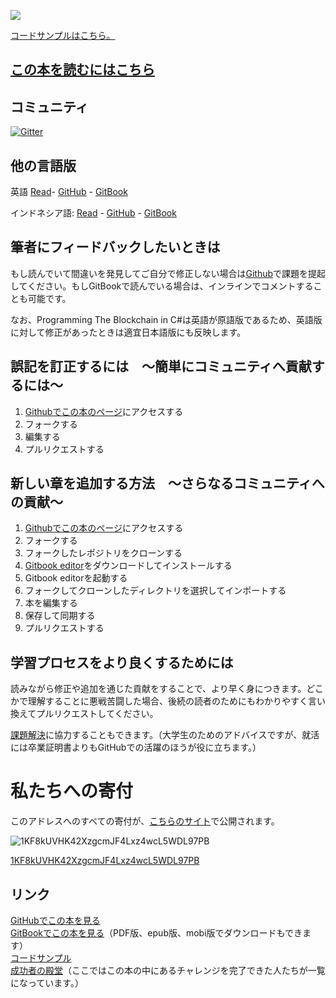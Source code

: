 ![](assets/ProgrammingBlockchain.png)

[コードサンプルはこちら。](https://github.com/ProgrammingBlockchain/ProgrammingBlockchainCodeExamples/)

## [この本を読むにはこちら](https://programmingblockchain.gitbooks.io/programmingblockchain-japanese/content/)

## コミュニティ
[![Gitter](https://badges.gitter.im/MetacoSA/NBitcoin.svg)](https://gitter.im/MetacoSA/NBitcoin?utm_source=badge&utm_medium=badge&utm_campaign=pr-badge)

## 他の言語版
英語
[Read](https://programmingblockchain.gitbooks.io/programmingblockchain/content/)- [GitHub](https://github.com/ProgrammingBlockchain/ProgrammingBlockchain) - [GitBook](https://www.gitbook.com/book/programmingblockchain/programmingblockchain)

インドネシア語: [Read](https://nopara73.gitbooks.io/programmingblockchainindonesian/content/) - [GitHub](https://github.com/ProgrammingBlockchain/ProgrammingBlockchain-Indonesian) - [GitBook](https://www.gitbook.com/book/nopara73/programmingblockchainindonesian)

## 筆者にフィードバックしたいときは

もし読んでいて間違いを発見してご自分で修正しない場合は[Github](https://github.com/ProgrammingBlockchain/ProgrammingBlockchain-Japanese)で課題を提起してください。もしGitBookで読んでいる場合は、インラインでコメントすることも可能です。

なお、Programming The  Blockchain in C\#は英語が原語版であるため、英語版に対して修正があったときは適宜日本語版にも反映します。

## 誤記を訂正するには　〜簡単にコミュニティへ貢献するには〜

1. [Githubでこの本のページ](https://github.com/ProgrammingBlockchain/ProgrammingBlockchain-Japanese)にアクセスする
2. フォークする
3. 編集する
4. プルリクエストする

## 新しい章を追加する方法　〜さらなるコミュニティへの貢献〜

1. [Githubでこの本のページ](https://github.com/ProgrammingBlockchain/ProgrammingBlockchain-Japanese)にアクセスする
2. フォークする
3. フォークしたレポジトリをクローンする
4. [Gitbook editor](https://www.gitbook.com/editor)をダウンロードしてインストールする
5. Gitbook editorを起動する
6. フォークしてクローンしたディレクトリを選択してインポートする
7. 本を編集する
8. 保存して同期する
9. プルリクエストする

## 学習プロセスをより良くするためには

読みながら修正や追加を通じた貢献をすることで、より早く身につきます。どこかで理解することに悪戦苦闘した場合、後続の読者のためにもわかりやすく言い換えてプルリクエストしてください。

[課題解決](https://github.com/ProgrammingBlockchain/ProgrammingBlockchain-Japanese/issues)に協力することもできます。（大学生のためのアドバイスですが、就活には卒業証明書よりもGitHubでの活躍のほうが役に立ちます。）

# 私たちへの寄付

このアドレスへのすべての寄付が、[こちらのサイト](http://n.bitcoin.ninja/)で公開されます。

![1KF8kUVHK42XzgcmJF4Lxz4wcL5WDL97PB](assets/BookQr.png)

[1KF8kUVHK42XzgcmJF4Lxz4wcL5WDL97PB](https://www.smartbit.com.au/address/1KF8kUVHK42XzgcmJF4Lxz4wcL5WDL97PB)

## リンク

[GitHubでこの本を見る](https://github.com/ProgrammingBlockchain/ProgrammingBlockchain-Japanese)  
[GitBookでこの本を見る](https://www.gitbook.com/book/programmingblockchain/programmingblockchain-japanese)（PDF版、epub版、mobi版でダウンロードもできます）  
[コードサンプル](https://github.com/ProgrammingBlockchain/ProgrammingBlockchainCodeExamples/)  
[成功者の殿堂](http://n.bitcoin.ninja/)（ここではこの本の中にあるチャレンジを完了できた人たちが一覧になっています。）
